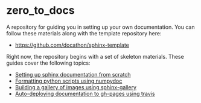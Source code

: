zero_to_docs
============

A repository for guiding you in setting up your own documentation. You can follow these materials along with the template repository here:

* https://github.com/docathon/sphinx-template

Right now, the repository begins with a set of skeleton materials. These guides cover the following topics:

* [Setting up sphinx documentation from scratch](getting_started_with_sphinx.ipynb)
* [Formatting python scripts using numpydoc](numpydoc.md)
* [Building a gallery of images using sphinx-gallery](setting_up_sphinx_gallery.ipynb)
* [Auto-deploying documentation to gh-pages using travis](doctr.md)
